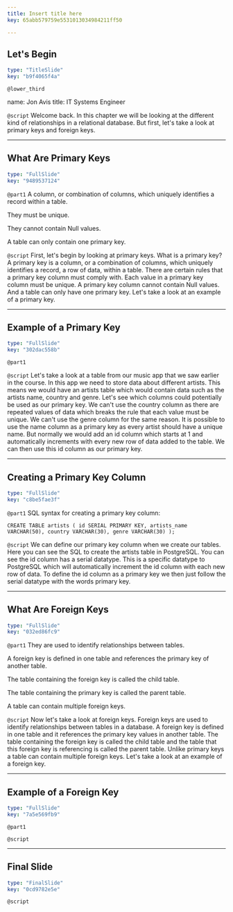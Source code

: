 ```yaml
---
title: Insert title here
key: 65abb579759e5531013034984211ff50

---
```

## Let's Begin

```yaml
type: "TitleSlide"
key: "b9f4065f4a"
```

`@lower_third`

name: Jon Avis
title: IT Systems Engineer


`@script`
Welcome back. In this chapter we will be looking at the different kind of relationships in a relational database. But first, let's take a look at primary keys and foreign keys.


---
## What Are Primary Keys

```yaml
type: "FullSlide"
key: "9489537124"
```

`@part1`
A column, or combination of columns, which uniquely identifies a record within a table.

They must be unique.

They cannot contain Null values.

A table can only contain one primary key.


`@script`
First, let's begin by looking at primary keys. What is a primary key? A primary key is a column, or a combination of columns, which uniquely identifies a record, a row of data, within a table. There are certain rules that a primary key column must comply with. Each value in a primary key column must be unique. A primary key column cannot contain Null values. And a table can only have one primary key. Let's take a look at an example of a primary key.


---
## Example of a Primary Key

```yaml
type: "FullSlide"
key: "302dac558b"
```

`@part1`



`@script`
Let's take a look at a table from our music app that we saw earlier in the course. In this app we need to store data about different artists. This means we would have an artists table which would contain data such as the artists name, country and genre. Let's see which columns could potentially be used as our primary key. We can't use the country column as there are repeated values of data which breaks the rule that each value must be unique. We can't use the genre column for the same reason. It is possible to use the name column as a primary key as every artist should have a unique name. But normally we would add an id column which starts at 1 and automatically increments with every new row of data added to the table. We can then use this id column as our primary key.


---
## Creating a Primary Key Column

```yaml
type: "FullSlide"
key: "c8be5fae3f"
```

`@part1`
SQL syntax for creating a primary key column: 

`CREATE TABLE artists (
    id SERIAL PRIMARY KEY,
    artists_name VARCHAR(50),
    country VARCHAR(30),
    genre VARCHAR(30)
);`


`@script`
We can define our primary key column when we create our tables. Here you can see the SQL to create the artists table in PostgreSQL. You can see the id column has a serial datatype. This is a specific datatype to PostgreSQL which will automatically increment the id column with each new row of data. To define the id column as a primary key we then just follow the serial datatype with the words primary key.


---
## What Are Foreign Keys

```yaml
type: "FullSlide"
key: "032ed86fc9"
```

`@part1`
They are used to identify relationships between tables. 

A foreign key is defined in one table and references the primary key of another table. 

The table containing the foreign key is called the child table. 

The table containing the primary key is called the parent table. 

A table can contain multiple foreign keys.


`@script`
Now let's take a look at foreign keys. Foreign keys are used to identify relationships between tables in a database. A foreign key is defined in one table and it references the primary key values in another table. The table containing the foreign key is called the child table and the table that this foreign key is referencing is called the parent table. Unlike primary keys a table can contain multiple foreign keys. Let's take a look at an example of a foreign key.


---
## Example of a Foreign Key

```yaml
type: "FullSlide"
key: "7a5e569fb9"
```

`@part1`



`@script`



---
## Final Slide

```yaml
type: "FinalSlide"
key: "0cd9782e5e"
```

`@script`


